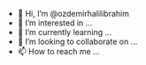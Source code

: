 - 👋 Hi, I’m @ozdemirhalilibrahim
- 👀 I’m interested in ...
- 🌱 I’m currently learning ...
- 💞️ I’m looking to collaborate on ...
- 📫 How to reach me ...

<!---
ozdemirhalilibrahim/ozdemirhalilibrahim is a ✨ special ✨ repository because its `README.md` (this file) appears on your GitHub profile.
You can click the Preview link to take a look at your changes.
--->
